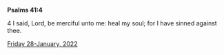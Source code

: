 **Psalms 41:4**

4 I said, Lord, be merciful unto me: heal my soul; for I have sinned against thee.

[Friday 28-January, 2022](https://t.me/s/daily_scripture)
